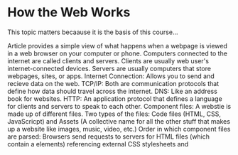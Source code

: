 # How the Web Works
This topic matters becaause it is the basis of this course...

Article provides a simple view of what happens when a webpage is viewed in a web browser on your computer or phone. 
Computers connected to the internet are called clients and servers. Clients are usually web user's internet-connected devices.
Servers are usually computers that store webpages, sites, or apps.
Internet Connection: Allows you to send and recieve data on the web.
TCP/IP: Both are communication protocols that define how data should travel across the internet.
DNS: Like an address book for websites. 
HTTP: An application protocol that defines a language for clients and servers to speak to each other.
Component files: A webstie is made up of different files. Two types of the files: Code files (HTML, CSS, JavaScricpt) and Assets (A collective name for all the other stuff that makes up a website like images, music, video, etc.)
Order in which component files are parsed: Browsers send requests to servers for HTML files (which contain a <link> elements) referencing external CSS stylesheets and <script> element refrencing external JavaScript scripts.
The browser parses the HTML file first, and that leads to the browser recognizing any <link>-element references to external CSS stylesheets and any <script>-element references to scripts.
As the browser parses the HTML, it sends requests back to the server for any CSS files it has found from <link> elements, and any JavaScript files it has found from <script> elements, and from those, then parses the CSS and JavaScript.
The browser generates an in-memory DOM tree from the parsed HTML, generates an in-memory CSSOM structure from the parsed CSS, and compiles and executes the parsed JavaScript.
As the browser builds the DOM tree and applies the styles from the CSSOM tree and executes the JavaScript, a visual representation of the page is painted to the screen, and the user sees the page content and can begin to interact with it.

# What will your website look like?
This topic matters becaause it is the basis of this course...

What should your website be about?
What information are you presenting on the subject?
What does your website look like in simple high-level terms?
Sketching out your design: On paper.
Choosing your assets: text, theme color, images, font.

# JavaScript basics
This topic matters becaause it is the basis of this course...

JavaScript is a programming language that adds interactivity to a website.
Comments are snippets of text that can be added along with code. The browser ignores text marked as comments. 
You can write comments in JavaScript just as you can in CSS: "/* , */".

# Short Poem
Like a river's current, it flows and cascades,
Across networks vast, through tangled braids,
Packets of data, in bytes and strings,
HTTP's magic, the melody it sings.

# JavaScript basics Cont.
Describe how HTML, CSS, and JS files are “parsed” in the browser:
HTML: The browser begins by parsing the HTML file, which defines the structure and content of the web page. It reads the HTML document from top to bottom, starting with the opening "<html>" tag and ending with the closing "</html>" tag. During this process, the browser identifies various elements such as headers, paragraphs, images, links, 
and more.
As the HTML is parsed, the browser constructs a tree-like structure called the Document Object Model (DOM). The DOM represents the hierarchical relationship between different HTML elements, with the "<html>" tag as the root and nested elements as branches and leaves. This tree structure allows the browser to understand how the elements are organized on the page.
CSS: After the HTML parsing is complete, the browser moves on to parse the CSS (Cascading Style Sheets) files associated with the web page. CSS defines the presentation and layout of the HTML elements. The browser reads the CSS files and matches the styles to the corresponding HTML elements.
During CSS parsing, the browser creates a separate structure known as the CSS Object Model (CSSOM). This model represents the styles defined in the CSS files, including properties like color, font, size, positioning, and more. The CSSOM is then combined with the DOM to create a Render Tree.
JS: If the web page includes JavaScript files, the browser proceeds with parsing and executing them. JavaScript adds interactivity and dynamic behavior to the web page. When parsing JavaScript, the browser identifies functions, variables, loops, and other constructs and builds an abstract syntax tree (AST).
Once the parsing is complete, the browser executes the JavaScript code, manipulating the DOM and CSSOM as needed. JavaScript can modify the content, style, and behavior of the web page, allowing for dynamic updates and interactivity.
By parsing HTML, CSS, and JavaScript files, the browser creates the necessary structures (DOM, CSSOM, and AST) and combines them into a Render Tree. The Render Tree represents the final layout of the web page, including all visible elements, their styles, and the hierarchy in which they appear. Finally, the browser uses the Render Tree to render and display the web page on the user's screen
How can you find images to add to a Website?
Google images
How do you create a String vs a Number in JavaScript?
let myString = "Hello, World!"; OR let myString = "Hello, World!";
What is a Variable and why are they important in JavaScript?
In programming, a variable is a named container or storage location used to store data. Variables in JavaScript are important becaause they serve as the building blocks of programs, allowing for data storage, manipulation, reusability, and interactivity. They provide the flexibility and power required to create dynamic and functional applications.

# Introduction to HTML
This topic matters becaause it is the basis of this course...

What is an HTML attribute: 
extra information about the element that wont appear in the context.

Describe the Anatomy of an HTMl element:
Starts with an opening tag followed by the element name followed by attributes followed by the content followed by self-closing tag followed by closing tag.
Together, these components form the structure of an HTML element, defining its type, attributes, content, and boundaries. HTML elements can be nested inside each other to create a hierarchical structure, allowing for the construction of complex web pages.

What is the Difference between "<article>" and "<section>" element tags?
The <article> element represents a self-contained, complete, and independently distributable composition within a document. It typically encapsulates content that could be considered a standalone entity, such as a blog post, news article, forum post, or a product description. It should make sense on its own and be meaningful even when extracted from the surrounding context.
The "<section>" element defines a thematic grouping of content within a document. It represents a standalone section or a logical block of related content that forms part of a larger whole. It doesn't carry the same standalone significance as an "<article>" but provides a way to organize and structure content based on a common theme or topic.

What Elements does a “typical” website include?
Header, navigation menu, hero section, content sections, footer, contact information, call-to-action buttons, social media integration, images and media, footer navigation.

How does metadata influence Search Engine Optimization?
Metadata plays a crucial role in Search Engine Optimization (SEO) by providing valuable information to search engines about the content and context of web pages. 

How is the "<meta>" HTML tag used when specifying metadata?
The "<meta>" HTML tag is used to specify various types of metadata about an HTML document. It provides information to browsers and search engines but is not displayed directly to website visitors. The "<meta>" tag is typically placed within the "<head>" section of an HTML document.

# Miscellaneous
How to start to design a website:

What is the first step to designing a Website?
The first step to designing a website is to clarify its purpose and define the goals and objectives you want to achieve with the website.

What is the most important question to answer when designing a Website?
what is the goal an purpose of this website?

Semantics:

Why should you use an "<h1>" element over a <span> element to display a top level heading?
Semantic Meaning, SEO Benefits, and accessibility

What are the benefits of using semantic tags in our HTML?
Leveraging semantic tags in HTML promotes accessibility, search engine optimization, maintainability, consistency, scalability, and future compatibility, resulting in well-structured and user-friendly websites.

What is Javascript?

Describe 2 things that require JavaScript in the Browser?
Form Validation and Dynamic Content and interaction

How can you add JavaScript to an HTML document?
Inline JavaScript




## Things I want to know more about



